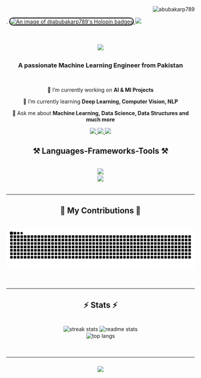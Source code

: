 <p align="right"> <img src="https://komarev.com/ghpvc/?username=abubakarp789&label=Profile%20views&color=0e75b6&style=flat" alt="abubakarp789" /> </p>.
<a href="https://holopin.io/@abubakarp789" title="View my Holopin profile">
   <img src="https://holopin.me/abubakarp789" alt="An image of @abubakarp789's Holopin badges" style="border: 2px solid #000; border-radius: 10px;">
</a>
<img src="https://holopin.io/abubakarp789"/>
<h1 align="center">
    <img src="https://readme-typing-svg.herokuapp.com/?font=Righteous&size=35&center=true&vCenter=true&width=500&height=70&duration=4000&lines=Hi+Everyone!+👋;+I'm+Abu+Bakar!;" />
</h1>
<h3 align="center">A passionate Machine Learning Engineer from Pakistan</h3>
<br/>
<div align="center">

  🔭 I’m currently working on **AI & Ml Projects**
  
  🌱 I’m currently learning **Deep Learning, Computer Vision, NLP**

  💬 Ask me about **Machine Learning, Data Science, Data Structures and much more**
</div> 
<div align="center"> 
  <a href="mailto:abubakarp789@gmail.com">
    <img src="https://img.shields.io/badge/Gmail-333333?style=for-the-badge&logo=gmail&logoColor=red" />
  </a>
  <a href="https://www.linkedin.com/in/abubakar56" target="_blank">
    <img src="https://img.shields.io/badge/LinkedIn-0077B5?style=for-the-badge&logo=linkedin&logoColor=white" target="_blank" />
  </a>
  <a href="https://www.kaggle.com/abubakarp789" target="_blank">
    <img src="https://img.shields.io/badge/Kaggle-0077B5?style=for-the-badge&logo=Kaggle&logoColor=white" target="_blank" /> 
  </a>
</div>
<h2 align="center">⚒️ Languages-Frameworks-Tools ⚒️</h2>
<br/>
<div align="center">
    <img src="https://skillicons.dev/icons?i=html,css,vscode,github,git" />
  <br>
    <img src="https://skillicons.dev/icons?i=cpp,anaconda,python,scikitlearn,tensorflow,mysql,flask,gcp" />
</div>
<br/>
<hr/>
<div align="center">
  <h2>🐍 My Contributions 🐍</h2>
  <br>
  <img alt="snake eating my contributions" src="https://raw.githubusercontent.com/abubakarp789/abubakarp789/output/github-contribution-grid-snake.svg" />
  <br/><br/><br/>
</div>
<hr/>
<h2 align="center">⚡ Stats ⚡</h2>
<br>
<div align="center">
  <img width=390 src="https://streak-stats.demolab.com/?user=abubakarp789&count_private=true&theme=react&border_radius=10" alt="streak stats"/>
  <img width=390 src="https://github-readme-stats.vercel.app/api?username=abubakarp789&count_private=true&show_icons=true&theme=react&rank_icon=github&border_radius=10" alt="readme stats" />
  <br/>
  <img width=325 align="center" src="https://github-readme-stats.vercel.app/api/top-langs/?username=abubakarp789&hide=HTML&langs_count=8&layout=compact&theme=react&border_radius=10&size_weight=0.5&count_weight=0.5&exclude_repo=github-readme-stats" alt="top langs" />
</div>
<br/>
<br/>
<hr/>
<h3 align="center">
    <img src="https://readme-typing-svg.herokuapp.com/?font=Righteous&size=25&center=true&vCenter=true&width=500&height=70&duration=4000&lines=Thanks+For+Visiting+My+Profile!+✌️;+Drop+Me+Message+On+LinkedIn!;+I'm+Always+Down+To+Collab+:)" />
</h1>

